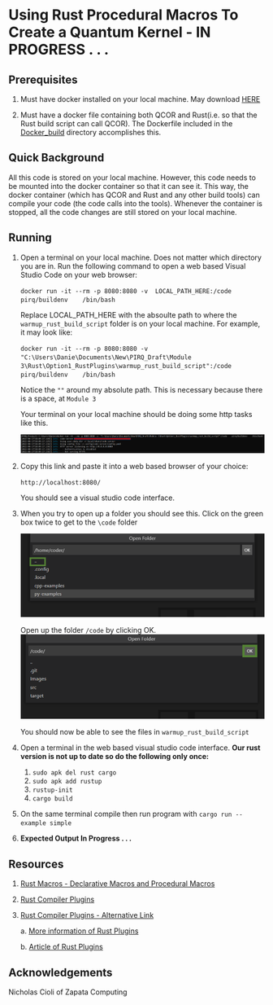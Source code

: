 # Using Rust Procedural Macros To Create a Quantum Kernel - **IN PROGRESS . . .** 

## Prerequisites
1) Must have docker installed on your local machine. May download [HERE](https://docs.docker.com/engine/install/)

2) Must have a docker file containing both QCOR and Rust(i.e. so that the Rust build script can call QCOR). The Dockerfile included in the [Docker_build](../Docker_Build/) directory accomplishes this.  

## Quick Background
All this code is stored on your local machine. However, this code needs to be mounted into the docker container so that it can see it. This way, the docker container (which has QCOR and Rust and any other build tools) can compile your code (the code calls into the tools). Whenever the container is stopped, all the code changes are still stored on your local machine.

## Running
1. Open a terminal on your local machine. Does not matter which directory you are in. Run the following command to open a web based Visual Studio Code on your web browser:

    `docker run -it --rm -p 8080:8080 -v  LOCAL_PATH_HERE:/code    pirq/buildenv    /bin/bash`

    Replace LOCAL_PATH_HERE with the absoulte path to where the `warmup_rust_build_script` folder is on your local machine. For example, it may look like:

    `docker run -it --rm -p 8080:8080 -v  "C:\Users\Danie\Documents\New\PIRQ_Draft\Module 3\Rust\Option1_RustPlugins\warmup_rust_build_script":/code    pirq/buildenv    /bin/bash`

    Notice the `""` around my absolute path. This is necessary because there is a space, at `Module 3`

    Your terminal on your local machine should be doing some http tasks like this.

    ![alt text](Images/Run_Docker_On_Local_Terminal.png)

2. Copy this link and paste it into a web based browser of your choice:

   `http://localhost:8080/`

    You should see a visual studio code interface.

3.  When you try to open up a folder you should see this. Click on the green box twice to get to the `\code` folder 

    ![alt text](Images/VSCode_Web_Interface.png)


    Open up the folder `/code` by clicking OK.
    ![alt text](Images/VSCode_Web_Interface2.png)

    You should now be able to see the files in `warmup_rust_build_script`

4. Open a terminal in the web based visual studio code interface. **Our rust version is not up to date so do the following only once:** 
    1. `sudo apk del rust cargo`
    2. `sudo apk add rustup`
    3. `rustup-init`
    4. `cargo build`
5. On the same terminal compile then run program with `cargo run --example simple`

5. **Expected Output In Progress . . .**

## Resources
1. [Rust Macros - Declarative Macros and Procedural Macros](https://doc.rust-lang.org/book/ch19-06-macros.html)
2. [Rust Compiler Plugins](https://www.cs.brandeis.edu/~cs146a/rust/doc-02-21-2015/book/plugins.html)
3. [Rust Compiler Plugins - Alternative Link](https://itfanr.gitbooks.io/rust-doc-en/content/compiler-plugins.html)
    
    a. [More information of Rust Plugins](https://doc.rust-lang.org/unstable-book/language-features/plugin.html)

    b. [Article of Rust Plugins](https://nullderef.com/blog/plugin-start/) 


## Acknowledgements
Nicholas Cioli of Zapata Computing